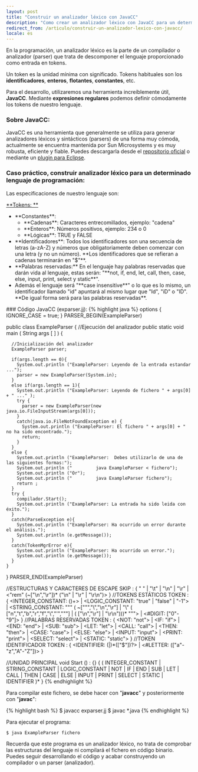 ```yaml
---
layout: post
title: "Construir un analizador léxico con JavaCC"
description: "Como crear un analizador léxico con JavaCC para un determinado lenguaje de programación"
redirect_from: /articulo/construir-un-analizador-lexico-con-javacc/
locale: es
---
```


En la programación, un analizador léxico es la parte de un compilador o analizador (parser) que trata de descomponer el lenguaje proporcionado como entrada en tokens.

Un token es la unidad mínima con significado. Tokens habituales son los **identificadores**, **enteros**, **flotantes**, **constantes**, etc.

Para el desarrollo, utilizaremos una herramienta increíblemente útil, **JavaCC**. Mediante **expresiones regulares** podemos definir cómodamente los tokens de nuestro lenguaje.

### Sobre JavaCC:
JavaCC es una herramienta que generalmente se utiliza para generar analizadores léxicos y sintácticos (parsers) de una forma muy cómoda, actualmente se encuentra mantenida por Sun Microsystems y es muy robusta, eficiente y fiable. Puedes descargarla desde el <a href="http://javacc.java.net/">repositorio oficial</a> o mediante un <a href="http://eclipse-javacc.sourceforge.net/">plugin para Eclipse</a>.

### Caso práctico, construir analizador léxico para un determinado lenguaje de programación:
Las especificaciones de nuestro lenguaje son:

 <span style="text-decoration: underline;">**Tokens: **</span>
<ul>
<li>**Constantes**:
<ul>
<li>**Cadenas**: Caracteres entrecomillados, ejemplo: "cadena"</li>
<li>**Enteros**: Números positivos, ejemplo: 234 o 0</li>
<li>**Lógicas**: TRUE y FALSE</li>
</ul>
</li>
<li>**Identificadores**: Todos los identificadores son una secuencia de letras (a-zA-Z) y números que obligatoriamente deben comenzar con una letra (y no un número). **Los identificadores que se refieran a cadenas terminarán en "$"**.</li>
<li>**Palabras reservadas:** En el lenguaje hay palabras reservadas que darán vida al lenguaje, estas serán: "**not, if, end, let, call, then, case, else, input, print, select y static**".</li>
<li>Además el lenguaje será "**case insensitive**" o lo que es lo mismo, un identificador llamado "id" apuntará al mismo lugar que "Id", "iD" o "ID". **De igual forma será para las palabras reservadas**.</li>
</ul>
### Código JavaCC (exparser.jj):
{% highlight java %}
options {
  IGNORE_CASE = true;
}
PARSER_BEGIN(ExampleParser)

  public class ExampleParser {
    //Ejecución del analizador
    public static void main ( String args [ ] ) {

      //Inicialización del analizador
      ExampleParser parser;

      if(args.length == 0){
        System.out.println ("ExampleParser: Leyendo de la entrada estandar ...");
        parser = new ExampleParser(System.in);
      }
      else if(args.length == 1){
        System.out.println ("ExampleParser: Leyendo de fichero " + args[0] + " ..." );
        try {
          parser = new ExampleParser(new java.io.FileInputStream(args[0]));
        }
        catch(java.io.FileNotFoundException e) {
          System.out.println ("ExampleParser: El fichero " + args[0] + " no ha sido encontrado.");
          return;
        }
      }
      else {
        System.out.println ("ExampleParser:  Debes utilizarlo de una de las siguientes formas:");
        System.out.println ("         java ExampleParser < fichero");
        System.out.println ("Or");
        System.out.println ("         java ExampleParser fichero");
        return ;
      }
      try {
        compilador.Start();
        System.out.println ("ExampleParser: La entrada ha sido leida con éxito.");
      }
      catch(ParseException e){
        System.out.println ("ExampleParser: Ha ocurrido un error durante el análisis.");
        System.out.println (e.getMessage());
      }
      catch(TokenMgrError e){
        System.out.println ("ExampleParser: Ha ocurrido un error.");
        System.out.println (e.getMessage());
      }
    }
  }
PARSER_END(ExampleParser)

//ESTRUCTURAS Y CARACTERES DE ESCAPE
SKIP : {
 " "
|  "\t"
|  "\n"
|  "\r"
|  <"rem" (~["\n","\r"])* ("\n" | "\r" | "\r\n")>
}
//TOKENS ESTÁTICOS
TOKEN : {
 <INTEGER_CONSTANT: (<DIGIT>)+>
|  <LOGIC_CONSTANT: "true" | "false" | "-1">
|  <STRING_CONSTANT: "\"" ( ~["\"","\\","\n","\r"] | "\\" ( ["n","t","b","r","f","\\","\'","\""] | ( ["\n","\r"] | "\r\n")))* "\"">
|  <#DIGIT: ["0"-"9"]>
}
//PALABRAS RESERVADAS
TOKEN : {
 <NOT: "not">
|  <IF: "if">
|  <END: "end">
|  <SUB: "sub">
|  <LET: "let">
|  <CALL: "call">
|  <THEN: "then">
|  <CASE: "case">
|  <ELSE: "else">
|  <INPUT: "input">
|  <PRINT: "print">
|  <SELECT: "select">
|  <STATIC: "static">
}
//TOKEN IDENTIFICADOR
TOKEN : {
 <IDENTIFIER: <LETTER>(<LETTER>|<DIGIT>)*(["$"])?>
|  <#LETTER: (["a"-"z","A"-"Z"])>
}

//UNIDAD PRINCIPAL
void Start () : {}
{
  (
    INTEGER_CONSTANT | STRING_CONSTANT | LOGIC_CONSTANT |
    NOT | IF | END | SUB | LET | CALL | THEN | CASE | ELSE | INPUT | PRINT | SELECT | STATIC |
    IDENTIFIER
  )*
  <EOF>
}
{% endhighlight %}

Para compilar este fichero, se debe hacer con "**javacc**" y posteriormente con "**javac**":

{% highlight bash %}
$ javacc exparser.jj
$ javac *.java
{% endhighlight %}

Para ejecutar el programa:


    $ java ExampleParser fichero

Recuerda que este programa es un analizador léxico, no trata de comprobar las estructuras del lenguaje ni compilará el fichero en código binario. Puedes seguir desarrollando el código y acabar construyendo un compilador o un parser (analizador).
